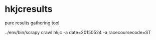 # hkjcresults
pure results gathering tool

../env/bin/scrapy crawl hkjc -a date=20150524 -a racecoursecode=ST